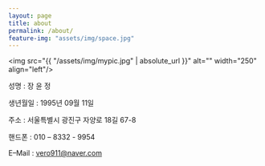 ```yaml
---
layout: page
title: about
permalink: /about/
feature-img: "assets/img/space.jpg"
---
```


<img src="{{ "/assets/img/mypic.jpg" | absolute_url }}" alt="" width="250" align="left"/>
<br />

성명 : 장 윤 정 <br />

생년월일 : 1995년 09월 11일<br />

주소 : 서울특별시 광진구 자양로 18길 67-8 <br />

핸드폰 : 010 – 8332 - 9954 <br />

E–Mail : vero911@naver.com <br />
<br /><br /><br />
